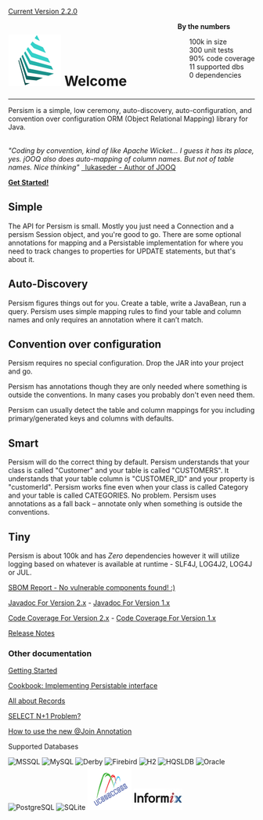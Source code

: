 [Current Version 2.2.0](release-notes.md)

<div style="float: right">
<span style="font-weight: bold">By the numbers</span>
<ul> 
<li style="list-style-type:none;">
100k in size
</li>
<li style="list-style-type:none;">
300 unit tests
</li>
<li style="list-style-type:none;">
90% code coverage
</li>
<li style="list-style-type:none;">
11 supported dbs
</li>
<li style="list-style-type:none;">
0 dependencies
</li>
</ul> 
</div>

# ![](img/logo2.png) Welcome
<hr>
Persism is a simple, low ceremony, auto-discovery, auto-configuration, and convention over configuration ORM (Object Relational Mapping) library for Java.
<br>
<br>


<span style="font-style: italic"> "Coding by convention, kind of like Apache Wicket... I guess it has its place, yes. jOOQ also does auto-mapping of column names. But not of table names. Nice thinking" </span>
<a href="https://www.reddit.com/r/java/comments/1hxgrc/jooqs_reason_for_being_compared_to_jpa_linq_jdbc/cb1hgnw/">&nbsp; lukaseder - Author of JOOQ</a>

[**Get Started!**](/manual2.md)

## Simple

The API for Persism is small. Mostly you just need a Connection and a persism Session object, and you're good to go.
There are some optional annotations for mapping and a Persistable implementation for where you need to track changes to
properties for UPDATE statements, but that's about it.

## Auto-Discovery
Persism figures things out for you. Create a table, write a JavaBean, run a query.
Persism uses simple mapping rules to find your table and column names and only requires
an annotation where it can’t match.

## Convention over configuration
Persism requires no special configuration. Drop the JAR into your project and go.

Persism has annotations though they are only needed where something is outside the conventions.
In many cases you probably don't even need them.

Persism can usually detect the table and column mappings for you including primary/generated
keys and columns with defaults.

## Smart
Persism will do the correct thing by default. Persism understands that your class is called
"Customer" and your table is called "CUSTOMERS". It understands that your table column is
"CUSTOMER_ID" and your property is "customerId". Persism works fine even
when your class is called Category and your table is called CATEGORIES. No problem.
Persism uses annotations as a fall back –
annotate only when something is outside the conventions.

## Tiny
Persism is about 100k and has *Zero* dependencies however it will utilize logging based on whatever is available
at runtime - SLF4J, LOG4J2, LOG4J or JUL.

[SBOM Report - No vulnerable components found! :)](https://sbom.lift.sonatype.com/report/T1-a0368c8f29fdaa555824-66b418a0fe091-1648406946-e5c74ce579764856a8195d8633609be0)

[Javadoc For Version 2.x](/javadoc/persism2/index.html) - [Javadoc For Version 1.x](/javadoc/persism1/index.html)

[Code Coverage For Version 2.x](/coverage/persism2/ns-1/index.html) - [Code Coverage For Version 1.x](/coverage/persism1/index.html)

[Release Notes](/release-notes.md)

### Other documentation

[Getting Started](/manual2.md)

[Cookbook: Implementing Persistable interface](cookbook-persistable.md)

[All about Records](records.md)

[SELECT N+1 Problem?](n+1.md)

[How to use the new @Join Annotation](join.md)

Supported Databases

![MSSQL](img/mssql.png) ![MySQL](img/mysql.png) ![Derby](img/derby.png) ![Firebird](img/firebird.png) ![H2](img/h2.png) ![HQSLDB](img/hsqldb.jpg) ![Oracle](img/oracle.png) ![PostgreSQL](img/postgresql.png) ![SQLite](img/sqlite.png) ![UCanAccess](img/ucanaccess.png) ![Informix](img/informix.jpg)
